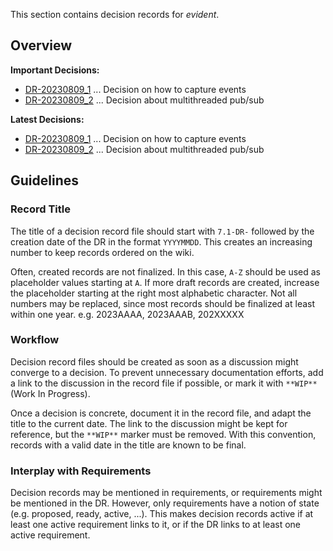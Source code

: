 This section contains decision records for *evident*.

## Overview

**Important Decisions:**

- [DR-20230809_1](6-DR-20230809_1) ... Decision on how to capture events
- [DR-20230809_2](6-DR-20230809_2) ... Decision about multithreaded pub/sub

**Latest Decisions:**

- [DR-20230809_1](6-DR-20230809_1) ... Decision on how to capture events
- [DR-20230809_2](6-DR-20230809_2) ... Decision about multithreaded pub/sub

## Guidelines

### Record Title

The title of a decision record file should start with `7.1-DR-` followed by the creation date of the DR
in the format `YYYYMMDD`.
This creates an increasing number to keep records ordered on the wiki.

Often, created records are not finalized. In this case, `A-Z` should be used as placeholder values starting at `A`.
If more draft records are created, increase the placeholder starting at the right most alphabetic character.
Not all numbers may be replaced, since most records should be finalized at least within one year.
e.g. 2023AAAA, 2023AAAB, 202XXXXX

### Workflow

Decision record files should be created as soon as a discussion might converge to a decision.
To prevent unnecessary documentation efforts, add a link to the discussion in the record file if possible,
or mark it with `**WIP**` (Work In Progress).

Once a decision is concrete, document it in the record file, and adapt the title to the current date.
The link to the discussion might be kept for reference, but the `**WIP**` marker must be removed.
With this convention, records with a valid date in the title are known to be final.

### Interplay with Requirements

Decision records may be mentioned in requirements, or requirements might be mentioned in the DR.
However, only requirements have a notion of state (e.g. proposed, ready, active, ...).
This makes decision records active if at least one active requirement links to it, or if the DR links to at least one active requirement.
